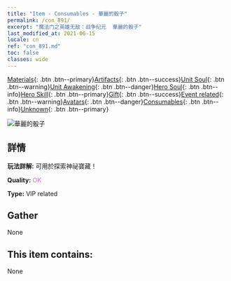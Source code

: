 ```yaml
---
title: "Item - Consumables - 華麗的骰子"
permalink: /con_891/
excerpt: "魔法门之英雄无敌：战争纪元  華麗的骰子"
last_modified_at: 2021-06-15
locale: cn
ref: "con_891.md"
toc: false
classes: wide
---
```

 [Materials](/ItemsCN/){: .btn .btn--primary}[Artifacts](/ItemsCN/Artifacts/){: .btn .btn--success}[Unit Soul](/ItemsCN/UnitSoul/){: .btn .btn--warning}[Unit Awakening](/ItemsCN/UnitAwakening/){: .btn .btn--danger}[Hero Soul](/ItemsCN/HeroSoul/){: .btn .btn--info}[Hero Skill](/ItemsCN/HeroSkill/){: .btn .btn--primary}[Gift](/ItemsCN/Gift/){: .btn .btn--success}[Event related](/ItemsCN/Events/){: .btn .btn--warning}[Avatars](/ItemsCN/Avatars/){: .btn .btn--danger}[Consumables](/ItemsCN/Consumables/){: .btn .btn--info}[Unknown](/ItemsCN/Unknown/){: .btn .btn--primary}

 ![華麗的骰子](/images/t/i_39985.png)

## 詳情
 **玩法詳解:** 可用於探索神祕寶藏！

 **Quality:** <span style="color: #DA70D6">OK</span>

 **Type:** VIP related

## Gather

  None

## This item contains:

  None

